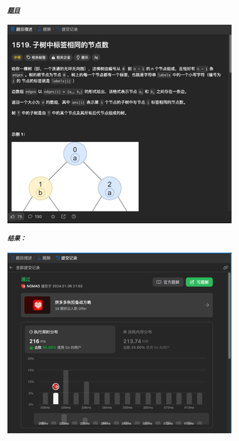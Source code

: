 ##### [题目](https://leetcode.cn/problems/number-of-nodes-in-the-sub-tree-with-the-same-label/description/)
![pic](img.png)
##### 结果：
![pic](result.png)